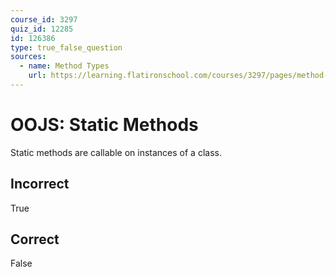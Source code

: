 ```yaml
---
course_id: 3297
quiz_id: 12285
id: 126386
type: true_false_question
sources:
  - name: Method Types
    url: https://learning.flatironschool.com/courses/3297/pages/method-types?module_item_id=143625
---
```


# OOJS: Static Methods

Static methods are callable on instances of a class.

## Incorrect

True

## Correct

False
